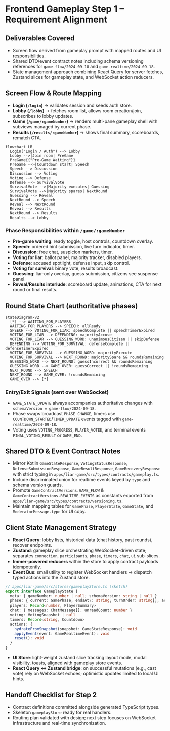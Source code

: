 # Frontend Gameplay Step 1 – Requirement Alignment

## Deliverables Covered
- Screen flow derived from gameplay prompt with mapped routes and UI responsibilities.
- Shared DTO/event contract notes including schema versioning references for `game-flow/2024-09-18` and `game-realtime/2024-09-18`.
- State management approach combining React Query for server fetches, Zustand slices for gameplay state, and WebSocket action reducers.

## Screen Flow & Route Mapping
- **Login (`/login`)** → validates session and seeds auth store.
- **Lobby (`/lobby`)** → fetches room list, allows room creation/join, subscribes to lobby updates.
- **Game (`/game/:gameNumber`)** → renders multi-pane gameplay shell with subviews managed by current phase.
- **Results (`/results/:gameNumber`)** → shows final summary, scoreboards, rematch CTA.

```mermaid
flowchart LR
  Login("Login / Auth") --> Lobby
  Lobby -->|Join room| PreGame
  PreGame{{"Pre-Game Waiting"}}
  PreGame -->|Countdown start| Speech
  Speech --> Discussion
  Discussion --> Voting
  Voting --> Defense
  Defense --> SurvivalVote
  SurvivalVote -->|Majority executes| Guessing
  SurvivalVote -->|Majority spares| NextRound
  Guessing --> Reveal
  NextRound --> Speech
  Reveal --> NextRound
  Reveal --> Results
  NextRound --> Results
  Results --> Lobby
```

### Phase Responsibilities within `/game/:gameNumber`
- **Pre-game waiting**: ready toggle, host controls, countdown overlay.
- **Speech**: ordered hint submission, live turn indicator, timer.
- **Discussion**: free chat, suspicion markers, timer.
- **Voting for liar**: ballot panel, majority tracker, disabled players.
- **Defense**: accused spotlight, defense input, skip control.
- **Voting for survival**: binary vote, results broadcast.
- **Guessing**: liar-only overlay, guess submission, citizens see suspense panel.
- **Reveal/Results interlude**: scoreboard update, animations, CTA for next round or final results.

## Round State Chart (authoritative phases)
```mermaid
stateDiagram-v2
  [*] --> WAITING_FOR_PLAYERS
  WAITING_FOR_PLAYERS --> SPEECH: allReady
  SPEECH --> VOTING_FOR_LIAR: speechComplete || speechTimerExpired
  VOTING_FOR_LIAR --> DEFENDING: majorityAccuse
  VOTING_FOR_LIAR --> GUESSING_WORD: unanimousCitizen || skipDefense
  DEFENDING --> VOTING_FOR_SURVIVAL: defenseComplete || defenseTimerExpired
  VOTING_FOR_SURVIVAL --> GUESSING_WORD: majorityExecute
  VOTING_FOR_SURVIVAL --> NEXT_ROUND: majoritySpare && roundsRemaining
  GUESSING_WORD --> NEXT_ROUND: guessIncorrect && roundsRemaining
  GUESSING_WORD --> GAME_OVER: guessCorrect || !roundsRemaining
  NEXT_ROUND --> SPEECH
  NEXT_ROUND --> GAME_OVER: !roundsRemaining
  GAME_OVER --> [*]
```

### Entry/Exit Signals (sent over WebSocket)
- `GAME_STATE_UPDATE` always accompanies authoritative changes with `schemaVersion = game-flow/2024-09-18`.
- Phase swaps broadcast `PHASE_CHANGE`, timers use `COUNTDOWN_STARTED`/`TIMER_UPDATE` events tagged with `game-realtime/2024-09-18`.
- Voting uses `VOTING_PROGRESS`, `PLAYER_VOTED`, and terminal events `FINAL_VOTING_RESULT` or `GAME_END`.

## Shared DTO & Event Contract Notes
- Mirror Kotlin `GameStateResponse`, `VotingStatusResponse`, `DefenseSubmissionResponse`, `GameResultResponse`, `GameRecoveryResponse` with strict typing in `apps/liar-game/src/types/contracts/gameplay.ts`.
- Include discriminated union for realtime events keyed by `type` and schema version guards.
- Promote `GameContractVersions.GAME_FLOW` & `GameContractVersions.REALTIME_EVENTS` as constants exported from `apps/liar-game/src/types/contracts/versioning.ts`.
- Maintain mapping tables for `GamePhase`, `PlayerState`, `GameState`, and `ModeratorMessage.type` for UI copy.

## Client State Management Strategy
- **React Query**: lobby lists, historical data (chat history, past rounds), recover endpoints.
- **Zustand**: gameplay slice orchestrating WebSocket-driven state; separates `connection`, `participants`, `phase`, `timers`, `chat`, `ui` sub-slices.
- **Immer-powered reducers** within the store to apply contract payloads idempotently.
- **Event Bus**: small utility to register WebSocket handlers -> dispatch typed actions into the Zustand store.

```ts
// apps/liar-game/src/stores/gameplayStore.ts (sketch)
export interface GameplayState {
  meta: { gameNumber: number | null; schemaVersion: string | null }
  phase: { current: GamePhase; endsAt?: string; turnOrder: string[]; activePlayerId?: number }
  players: Record<number, PlayerSummary>
  chat: { messages: ChatMessage[]; unreadCount: number }
  voting: VotingSnapshot | null
  timers: Record<string, Countdown>
  actions: {
    hydrateFromSnapshot(snapshot: GameStateResponse): void
    applyEvent(event: GameRealtimeEvent): void
    reset(): void
  }
}
```

- **UI Store**: light-weight zustand slice tracking layout mode, modal visibility, toasts, aligned with gameplay store events.
- **React Query <-> Zustand bridge**: on successful mutations (e.g., cast vote) rely on WebSocket echoes; optimistic updates limited to local UI hints.

## Handoff Checklist for Step 2
- Contract definitions committed alongside generated TypeScript types.
- Skeleton `gameplayStore` ready for real handlers.
- Routing plan validated with design; next step focuses on WebSocket infrastructure and real-time synchronization.
